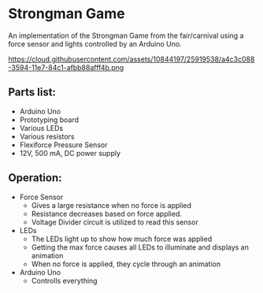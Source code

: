 # Strongman Game
An implementation of the Strongman Game from the fair/carnival using a force sensor and lights controlled by an Arduino Uno.

https://cloud.githubusercontent.com/assets/10844197/25919538/a4c3c088-3594-11e7-84c1-afbb88afff4b.png

## Parts list:
* Arduino Uno
* Prototyping board
* Various LEDs
* Various resistors
* Flexiforce Pressure Sensor
* 12V, 500 mA, DC power supply

## Operation:
* Force Sensor
    * Gives a large resistance when no force is applied 
    * Resistance decreases based on force applied.
    * Voltage Divider circuit is utilized to read this sensor
* LEDs
    * The LEDs light up to show how much force was applied
    * Getting the max force causes all LEDs to illuminate and displays an animation
    * When no force is applied, they cycle through an animation
* Arduino Uno
    * Controlls everything
